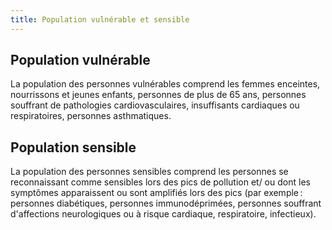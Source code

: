 ```yaml
---
title: Population vulnérable et sensible
---
```


## Population vulnérable

La population des personnes vulnérables comprend les femmes enceintes, nourrissons et jeunes enfants, personnes de plus de 65 ans, personnes souffrant de pathologies cardiovasculaires, insuffisants cardiaques ou respiratoires, personnes asthmatiques.

## Population sensible

La population des personnes sensibles comprend les personnes se reconnaissant comme sensibles lors des pics de pollution et/ ou dont les symptômes apparaissent ou sont amplifiés lors des pics (par exemple&#8239;: personnes diabétiques, personnes immunodéprimées, personnes souffrant d'affections neurologiques ou à risque cardiaque, respiratoire, infectieux).
